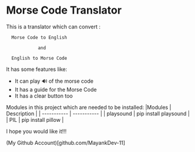 # Morse Code Translator

This is a translator which can convert : 
```
  Morse Code to English 
            
            and
            
  English to Morse Code
```

It has some features like:
  - It can play 🔊 of the morse code
  - It has a guide for the Morse Code
  - It has a clear button too


Modules in this project which are needed to be installed:
|Modules | Description |
| ----------- | ----------- |
| playsound | pip install playsound |
| PIL | pip install pillow |

I hope you would like it!!!

(My Github Account)[github.com/MayankDev-11]
